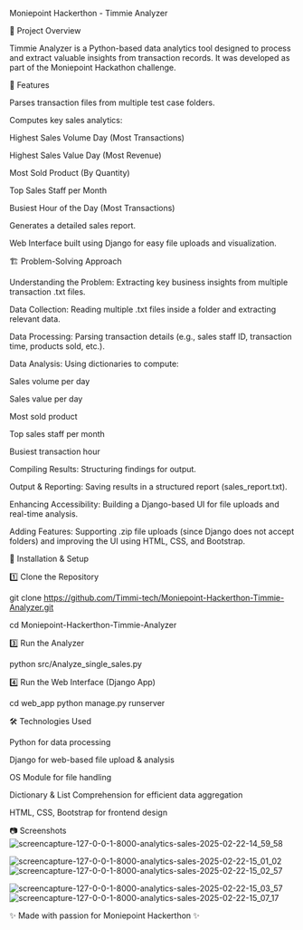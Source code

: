 Moniepoint Hackerthon - Timmie Analyzer

📌 Project Overview

Timmie Analyzer is a Python-based data analytics tool designed to process and extract valuable insights from transaction records. It was developed as part of the Moniepoint Hackathon challenge.

🚀 Features

Parses transaction files from multiple test case folders.

Computes key sales analytics:

Highest Sales Volume Day (Most Transactions)

Highest Sales Value Day (Most Revenue)

Most Sold Product (By Quantity)

Top Sales Staff per Month

Busiest Hour of the Day (Most Transactions)

Generates a detailed sales report.

Web Interface built using Django for easy file uploads and visualization.

🏗️ Problem-Solving Approach

Understanding the Problem: Extracting key business insights from multiple transaction .txt files.

Data Collection: Reading multiple .txt files inside a folder and extracting relevant data.

Data Processing: Parsing transaction details (e.g., sales staff ID, transaction time, products sold, etc.).

Data Analysis: Using dictionaries to compute:

Sales volume per day

Sales value per day

Most sold product

Top sales staff per month

Busiest transaction hour

Compiling Results: Structuring findings for output.

Output & Reporting: Saving results in a structured report (sales_report.txt).

Enhancing Accessibility: Building a Django-based UI for file uploads and real-time analysis.

Adding Features: Supporting .zip file uploads (since Django does not accept folders) and improving the UI using HTML, CSS, and Bootstrap.

📂 Installation & Setup

1️⃣ Clone the Repository

git clone https://github.com/Timmi-tech/Moniepoint-Hackerthon-Timmie-Analyzer.git

cd Moniepoint-Hackerthon-Timmie-Analyzer


3️⃣ Run the Analyzer

python src/Analyze_single_sales.py

4️⃣ Run the Web Interface (Django App)

cd web_app
python manage.py runserver

🛠️ Technologies Used

Python for data processing

Django for web-based file upload & analysis

OS Module for file handling

Dictionary & List Comprehension for efficient data aggregation

HTML, CSS, Bootstrap for frontend design

📷 Screenshots
![screencapture-127-0-0-1-8000-analytics-sales-2025-02-22-14_59_58](https://github.com/user-attachments/assets/0480e373-165f-4dc5-8413-0b3eff48147f)



![screencapture-127-0-0-1-8000-analytics-sales-2025-02-22-15_01_02](https://github.com/user-attachments/assets/3fb950e0-9ecf-4419-af7f-e9c5d856ac16)
![screencapture-127-0-0-1-8000-analytics-sales-2025-02-22-15_02_57](https://github.com/user-attachments/assets/8a9feaec-4b34-458b-ac6c-4366225128a5)

![screencapture-127-0-0-1-8000-analytics-sales-2025-02-22-15_03_57](https://github.com/user-attachments/assets/46ed3071-31e5-4815-8042-83696f42e274)
![screencapture-127-0-0-1-8000-analytics-sales-2025-02-22-15_07_17](https://github.com/user-attachments/assets/742059d2-5420-482b-8037-e033a308b468)


✨ Made with passion for Moniepoint Hackerthon ✨


